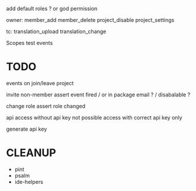 add default roles ?
or god permission

owner:
member_add
member_delete
project_disable
project_settings

tc:
translation_upload
translation_change

Scopes
test events


# TODO
events on join/leave project

invite non-member
assert event fired / or in package email ? / disabalable ?

change role
assert role changed

api
access without api key not possible
access with correct api key only

generate api key



# CLEANUP
- pint
- psalm
- ide-helpers




